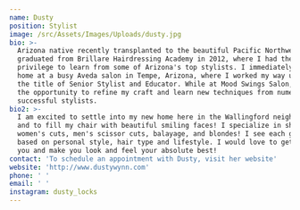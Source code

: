 ```yaml
---
name: Dusty
position: Stylist
image: /src/Assets/Images/Uploads/dusty.jpg
bio: >-
  Arizona native recently transplanted to the beautiful Pacific Northwest! I
  graduated from Brillare Hairdressing Academy in 2012, where I had the
  privilege to learn from some of Arizona's top stylists. I immediately found my
  home at a busy Aveda salon in Tempe, Arizona, where I worked my way up to earn
  the title of Senior Stylist and Educator. While at Mood Swings Salon, I had
  the opportunity to refine my craft and learn new techniques from numerous
  successful stylists.
bio2: >-
  I am excited to settle into my new home here in the Wallingford neighborhood,
  and to fill my chair with beautiful smiling faces! I specialize in short
  women's cuts, men's scissor cuts, balayage, and blondes! I see each guest
  based on personal style, hair type and lifestyle. I would love to get to know
  you and make you look and feel your absolute best!
contact: 'To schedule an appointment with Dusty, visit her website'
website: 'http://www.dustywynn.com'
phone: ' '
email: ' '
instagram: dusty_locks
---
```


